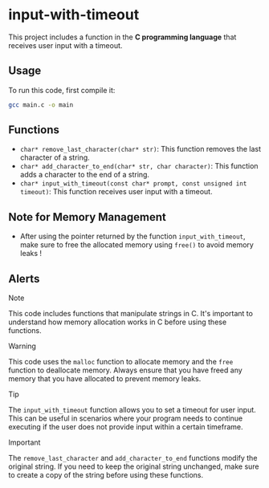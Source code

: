 # input-with-timeout
This project includes a function in the **C programming language** that receives user input with a timeout.


## Usage

To run this code, first compile it:

```bash
gcc main.c -o main
```


## Functions

- `char* remove_last_character(char* str)`: This function removes the last character of a string.
- `char* add_character_to_end(char* str, char character)`: This function adds a character to the end of a string.
- `char* input_with_timeout(const char* prompt, const unsigned int timeout)`: This function receives user input with a timeout.


## Note for Memory Management
- After using the pointer returned by the function `input_with_timeout`, make sure to free the allocated memory using `free()` to avoid memory leaks !



## Alerts

> [!NOTE]
> This code includes functions that manipulate strings in C. It's important to understand how memory allocation works in C before using these functions.

> [!WARNING]
> This code uses the `malloc` function to allocate memory and the `free` function to deallocate memory. Always ensure that you have freed any memory that you have allocated to prevent memory leaks.

> [!TIP]
> The `input_with_timeout` function allows you to set a timeout for user input. This can be useful in scenarios where your program needs to continue executing if the user does not provide input within a certain timeframe.

> [!IMPORTANT]
> The `remove_last_character` and `add_character_to_end` functions modify the original string. If you need to keep the original string unchanged, make sure to create a copy of the string before using these functions.
